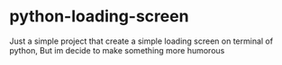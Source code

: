 # python-loading-screen
Just a simple project that create a simple loading screen on terminal of python, But im decide to make something more humorous
